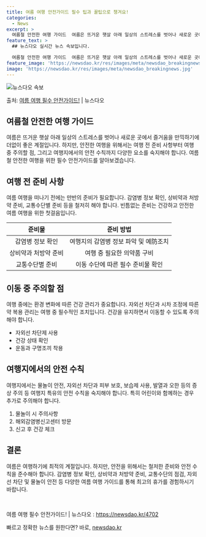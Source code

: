 ```yaml
---
title: 여름 여행 안전가이드 필수 팁과 꿀팁으로 챙겨요!
categories:
  - News
excerpt: >
  여름철 안전한 여행 가이드  여름은 뜨거운 햇살 아래 일상의 스트레스를 벗어나 새로운 곳에서 즐거움을 만끽하…
feature_text: >
  ## 뉴스다오 실시간 뉴스 속보입니다.

  여름철 안전한 여행 가이드  여름은 뜨거운 햇살 아래 일상의 스트레스를 벗어나 새로운 곳에서 즐거움을 만끽하…
feature_image: 'https://newsdao.kr/res/images/meta/newsdao_breakingnews.jpg'
image: 'https://newsdao.kr/res/images/meta/newsdao_breakingnews.jpg'
---
```


![뉴스다오 속보](https://newsdao.kr/res/images/meta/newsdao_breakingnews.jpg)

<p>출처: <a href="https://newsdao.kr/4702" rel="dofollow">여름 여행 필수 안전가이드!</a> | 뉴스다오</p>

<h2 data-ke-size="size26">여름철 안전한 여행 가이드</h2>
<p data-ke-size="size16">여름은 뜨거운 햇살 아래 일상의 스트레스를 벗어나 새로운 곳에서 즐거움을 만끽하기에 더없이 좋은 계절입니다. 하지만, 안전한 여행을 위해서는 여행 전 준비 사항부터 여행 중 주의할 점, 그리고 여행지에서의 안전 수칙까지 다양한 요소를 숙지해야 합니다. 여름철 안전한 여행을 위한 필수 안전가이드를 알아보겠습니다.</p>

<h2 data-ke-size="size24">여행 전 준비 사항</h2>
<p data-ke-size="size16">여름 여행을 떠나기 전에는 만반의 준비가 필요합니다. 감염병 정보 확인, 상비약과 처방약 준비, 교통수단별 준비 등을 철저히 해야 합니다. 빈틈없는 준비는 건강하고 안전한 여름 여행을 위한 첫걸음입니다.</p>

<table>
	<thead>
		<tr>
			<th style="text-align: center;">준비물</th>
			<th style="text-align: center;">준비 방법</th>
		</tr>
	</thead>
	<tbody>
		<tr>
			<td style="text-align: center;">감염병 정보 확인</td>
			<td style="text-align: center;">여행지의 감염병 정보 파악 및 예防조치</td>
		</tr>
		<tr>
			<td style="text-align: center;">상비약과 처방약 준비</td>
			<td style="text-align: center;">여행 중 필요한 의약품 구비</td>
		</tr>
		<tr>
			<td style="text-align: center;">교통수단별 준비</td>
			<td style="text-align: center;">이동 수단에 따른 필수 준비물 확인</td>
		</tr>
	</tbody>
</table>

<h2>이동 중 주의할 점</h2>
<p>여행 중에는 환경 변화에 따른 건강 관리가 중요합니다. 자외선 차단과 시차 조정에 따른 약 복용 관리는 여행 중 필수적인 조치입니다. 건강을 유지하면서 이동할 수 있도록 주의해야 합니다.</p>

<ul>
	<li>자외선 차단제 사용</li>
	<li>건강 상태 확인</li>
	<li>운동과 구명조끼 착용</li>
</ul>

<h2>여행지에서의 안전 수칙</h2>
<p>여행지에서는 물놀이 안전, 자외선 차단과 피부 보호, 보습제 사용, 발열과 오한 등의 증상 주의 등 여행지 특유의 안전 수칙을 숙지해야 합니다. 특히 어린이와 함께하는 경우 추가로 주의해야 합니다.</p>

<ol>
	<li>물놀이 시 주의사항</li>
	<li>해외감염병신고센터 방문</li>
	<li>신고 후 건강 체크</li>
</ol>

<h2>결론</h2>
<p>여름은 여행하기에 최적의 계절입니다. 하지만, 안전을 위해서는 철저한 준비와 안전 수칙을 준수해아 합니다. 감염병 정보 확인, 상비약과 처방약 준비, 교통수단의 점검, 자외선 차단 및 물놀이 안전 등 다양한 여름 여행 가이드를 통해 최고의 휴가를 경험하시기 바랍니다.</p>

<p data-ke-size="size16">&nbsp;</p>
<p data-ke-size="size16">여름 여행 필수 안전가이드! | 뉴스다오  : <a href="https://newsdao.kr/4702">https://newsdao.kr/4702</a></p>
<p data-ke-size="size16"></p> 

빠르고 정확한 뉴스를 원한다면? 바로, <a href="https://newsdao.kr" rel="dofollow">newsdao.kr</a>



